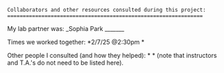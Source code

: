     Collaborators and other resources consulted during this project:
    ===============================================================

My lab partner was: _Sophia Park _______

Times we worked together:
*2/7/25 @2:30pm
*



Other people I consulted (and how they helped):
*
* 
 (note that instructors and T.A.'s do not need to be listed here).
